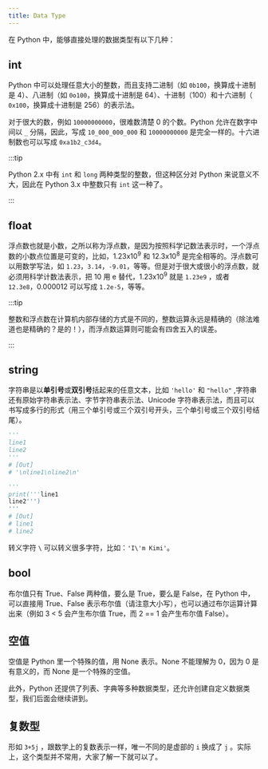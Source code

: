 ```yaml
---
title: Data Type
---
```


在 Python 中，能够直接处理的数据类型有以下几种：

## int

Python 中可以处理任意大小的整数，而且支持二进制（如 `0b100`，换算成十进制是 4）、八进制（如 `0o100`，换算成十进制是 64）、十进制（100）和十六进制（ `0x100`，换算成十进制是 256）的表示法。

对于很大的数，例如 `10000000000`，很难数清楚 0 的个数。Python 允许在数字中间以 `_` 分隔，因此，写成 `10_000_000_000` 和 `10000000000` 是完全一样的。十六进制数也可以写成 `0xa1b2_c3d4`。

:::tip

Python 2.x 中有 `int` 和 `long` 两种类型的整数，但这种区分对 Python 来说意义不大，因此在 Python 3.x 中整数只有 `int` 这一种了。

:::

## float

浮点数也就是小数，之所以称为浮点数，是因为按照科学记数法表示时，一个浮点数的小数点位置是可变的，比如，1.23x10<sup>9</sup> 和 12.3x10<sup>8</sup> 是完全相等的。浮点数可以用数学写法，如 `1.23`，`3.14`，`-9.01`，等等。但是对于很大或很小的浮点数，就必须用科学计数法表示，把 10 用 e 替代，1.23x10<sup>9</sup> 就是 `1.23e9` ，或者 `12.3e8`，0.000012 可以写成 `1.2e-5`，等等。

:::tip

整数和浮点数在计算机内部存储的方式是不同的，整数运算永远是精确的（除法难道也是精确的？是的！），而浮点数运算则可能会有四舍五入的误差。

:::

## string

字符串是以**单引号**或**双引号**括起来的任意文本，比如 `'hello'` 和 `"hello"` ,字符串还有原始字符串表示法、字节字符串表示法、Unicode 字符串表示法，而且可以书写成多行的形式（用三个单引号或三个双引号开头，三个单引号或三个双引号结尾）。

```py
'''
line1
line2
'''
# [Out]
# '\nline1\nline2\n'
```

```py
'''
print('''line1
line2''')
'''
# [Out]
# line1
# line2
```

转义字符 `\` 可以转义很多字符，比如：`'I\'m Kimi'`。

## bool

布尔值只有 True、False 两种值，要么是 True，要么是 False，在 Python 中，可以直接用 True、False 表示布尔值（请注意大小写），也可以通过布尔运算计算出来（例如 3 < 5 会产生布尔值 True，而 2 == 1 会产生布尔值 False）。

## 空值

空值是 Python 里一个特殊的值，用 None 表示。None 不能理解为 0，因为 0 是有意义的，而 None 是一个特殊的空值。

此外，Python 还提供了列表、字典等多种数据类型，还允许创建自定义数据类型，我们后面会继续讲到。

## 复数型

形如 `3+5j` ，跟数学上的复数表示一样，唯一不同的是虚部的 `i` 换成了 `j` 。实际上，这个类型并不常用，大家了解一下就可以了。
